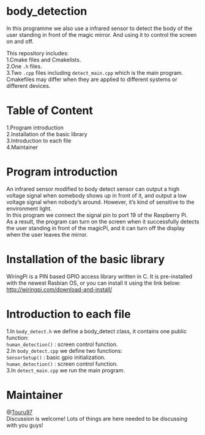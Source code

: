 # body_detection
In this programme we also use a infrared sensor to detect the body of the user standing in front of the magic mirror. And using it to control the screen on and off.

This repository includes:<br>
1.Cmake files and Cmakelists.<br>
2.One `.h` files.<br>
3.Two `.cpp` files including `detect_main.cpp` which is the main program.<br>
Cmakefiles may differ when they are applied to different systems or different devices.<br>

# Table of Content
  1.Program introduction<br>
  2.Installation of the basic library<br>
  3.Introduction to each file<br>
  4.Maintainer<br>

# Program introduction
An infrared sensor modified to body detect sensor can output a high voltage signal when somebody shows up in front of it, and output a low voltage signal when nobody’s around. However, it’s kind of sensitive to the environment light. <br>
In this program we connect the signal pin to port 19 of the Raspberry Pi.<br>
As a result, the program can turn on the screen when it successfully detects the user standing in front of the magicPi, and it can turn off the display when the user leaves the mirror.<br>
# Installation of the basic library
WiringPi is a PIN based GPIO access library written in C. It is pre-installed with the newest Rasbian OS, or you can install it using the link below:<br>
http://wiringpi.com/download-and-install/

# Introduction to each file 
1.In `body_detect.h` we define a body_detect class, it contains one public function:<br>
`human_detection()` : screen control function.<br>
2.In `body_detect.cpp` we define two functions:<br>
`SensorSetup()` : basic gpio initialization.<br>
`human_detection()` : screen control function.<br>
3.In `detect_main.cpp` we run the main program.<br>
# Maintainer
@[Touru97](https://github.com/Touru97)<br>
Discussion is welcome! Lots of things are here needed to be discussing with you guys!

